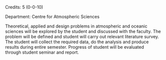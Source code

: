 Credits: 5 (0-0-10)

Department: Centre for Atmospheric Sciences

Theoretical, applied and design problems in atmospheric and oceanic sciences will be explored by the student and discussed with the faculty. The problem will be defined and student will carry out relevant literature survey. The student will collect the required data, do the analysis and produce results during entire semester. Progress of student will be evaluated through student seminar and report.